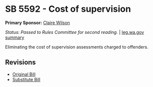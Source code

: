 # SB 5592 - Cost of supervision
**Primary Sponsor:** [Claire Wilson](/person/leg/wilson_cl.md)

*Status: Passed to Rules Committee for second reading.* | [leg.wa.gov summary](https://app.leg.wa.gov/billsummary?BillNumber=5592&Year=2021)

Eliminating the cost of supervision assessments charged to offenders.

## Revisions
* [Original Bill](1/)
* [Substitute Bill](S/)